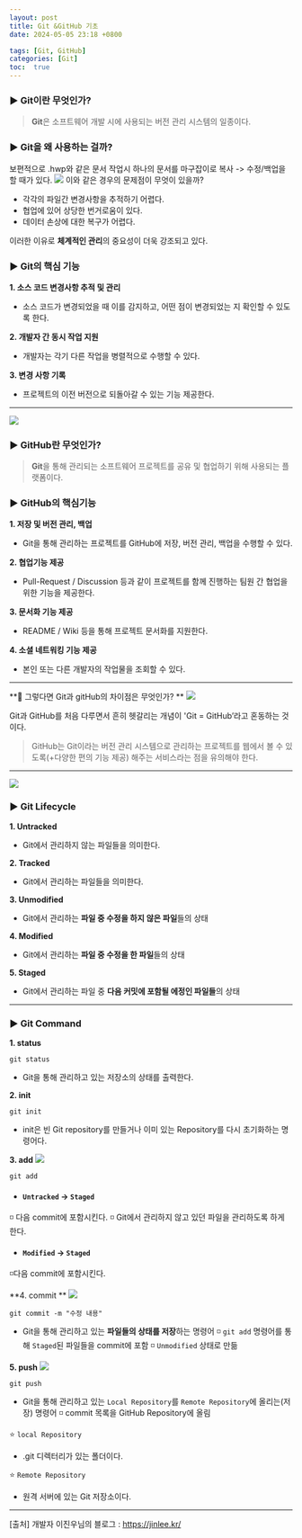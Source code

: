 ```yaml
---
layout: post
title: Git &GitHub 기초
date: 2024-05-05 23:18 +0800

tags: [Git, GitHub]
categories: [Git]
toc:  true
---
```


### ▶ Git이란 무엇인가?
<!--more-->

> **Git**은 소프트웨어 개발 시에 사용되는 버전 관리 시스템의 일종이다.

###  ▶ Git을 왜 사용하는 걸까?

보편적으로 .hwp와 같은 문서 작업시 하나의 문서를 마구잡이로
복사 -> 수정/백업을 할 때가 있다. 
![](https://velog.velcdn.com/images/ukja2/post/609c7f86-e073-44c8-88ae-292626ecf42e/image.png) 
이와 같은 경우의 문제점이 무엇이 있을까?
> 
- 각각의 파일간 변경사항을 추적하기 어렵다.
- 협업에 있어 상당한 번거로움이 있다.
- 데이터 손상에 대한 복구가 어렵다.


이러한 이유로 **체계적인 관리**의 중요성이 더욱 강조되고 있다.


### ▶ Git의 핵심 기능
**1. 소스 코드 변경사항 추적 및 관리**
- 소스 코드가 변경되었을 때 이를 감지하고, 어떤 점이 변경되었는 지 확인할 수 있도록 한다.

**2. 개발자 간 동시 작업 지원**
- 개발자는 각기 다른 작업을 병렬적으로 수행할 수 있다.

**3. 변경 사항 기록**
- 프로젝트의 이전 버전으로 되돌아갈 수 있는 기능 제공한다.

---
![](https://velog.velcdn.com/images/ukja2/post/de06215a-dc16-4786-8397-241b0ae0bcfd/image.png)
### ▶ GitHub란 무엇인가?
> **Git**을 통해 관리되는 소프트웨어 프로젝트를 공유 및 협업하기 위해 사용되는 플랫폼이다.

### ▶ GitHub의 핵심기능
**1. 저장 및 버전 관리, 백업**
- Git을 통해 관리하는 프로젝트를 GitHub에 저장, 버전 관리, 백업을 수행할 수 있다.

**2. 협업기능 제공**
- Pull-Request / Discussion 등과 같이 프로젝트를 함께 진행하는 팀원 간 협업을 위한 기능을 제공한다.

**3. 문서화 기능 제공**
- README / Wiki 등을 통해 프로젝트 문서화를 지원한다.

**4. 소셜 네트워킹 기능 제공**
- 본인 또는 다른 개발자의 작업물을 조회할 수 있다.
---
**💬 그렇다면 Git과 gitHub의 차이점은 무엇인가? **
![](https://velog.velcdn.com/images/ukja2/post/9c83eee8-d736-4593-9a5c-959ebaa3f1a6/image.png)
 
Git과 GitHub를 처음 다루면서 흔히 헷갈리는 개념이 'Git = GitHub’라고 혼동하는 것이다.

>GitHub는 Git이라는 버전 관리 시스템으로 관리하는 프로젝트를 웹에서 볼 수 있도록(+다양한 편의 기능 제공) 해주는 서비스라는 점을 유의해야 한다.

---
![](https://velog.velcdn.com/images/ukja2/post/028a37f9-1188-4bd9-8691-6d9bd09fe83f/image.png)

### ▶ Git Lifecycle
**1. Untracked**
- Git에서 관리하지 않는 파일들을 의미한다.

**2. Tracked**
- Git에서 관리하는 파일들을 의미한다.

**3. Unmodified**
- Git에서 관리하는 **파일 중 수정을 하지 않은 파일**들의 상태

**4. Modified**
- Git에서 관리하는 **파일 중 수정을 한 파일**들의 상태

**5. Staged**
- Git에서 관리하는 파일 중 **다음 커밋에 포함될 에정인 파일들**의 상태

---
### ▶ Git Command
**1. status**
```
git status 
```
- Git을 통해 관리하고 있는 저장소의 상태를 출력한다.

**2. init**
```
git init
```
- init은 빈 Git repository를 만들거나 이미 있는 Repository를 다시 초기화하는 명령어다.

**3. add**
![](https://velog.velcdn.com/images/ukja2/post/ea85234f-a38f-4135-9a39-661b8df21fc9/image.png)
```
git add 
```
- #### `Untracked` -> `Staged`
◽ 다음 commit에 포함시킨다. 
◽ Git에서 관리하지 않고 있던 파일을 관리하도록 하게 한다. 

- #### `Modified` -> `Staged`
◽다음 commit에 포함시킨다.

**4. commit **
![](https://velog.velcdn.com/images/ukja2/post/9b8737cf-bf24-43cb-af54-b0b42d0b7e04/image.png)

```
git commit -m "수정 내용"
```
- Git을 통해 관리하고 있는 **파일들의 상태를 저장**하는 명령어
◽ `git add` 명령어를 통해 `Staged`된 파일들을 commit에 포함
◽ `Unmodified` 상태로 만듦

**5. push**
![](https://velog.velcdn.com/images/ukja2/post/72548710-de3f-4ee8-b698-255bde00fa47/image.png)

```
git push
```

- Git을 통해 관리하고 있는 `Local Repository`를 `Remote Repository`에 올리는(저장) 명령어
◽ commit 목록을 GitHub Repository에 올림

⭐ `local Repository` 
- .git 디렉터리가 있는 폴더이다.

⭐ `Remote Repository`
- 원격 서버에 있는 Git 저장소이다.
---

[출처] 개발자 이진우님의 블로그 : https://jinlee.kr/


